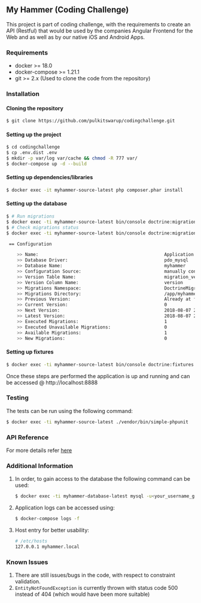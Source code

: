 ## My Hammer (Coding Challenge)

This project is part of coding challenge, with the requirements to create an API (Restful) that would be used by the companies Angular Frontend for the Web and as well as by our native iOS and Android Apps.

### Requirements
- docker >= 18.0
- docker-compose >= 1.21.1
- git >= 2.x (Used to clone the code from the repository)

### Installation
#### Cloning the repository
```bash
$ git clone https://github.com/pulkitswarup/codingchallenge.git
```

#### Setting up the project
```bash
$ cd codingchallenge
$ cp .env.dist .env
$ mkdir -p var/log var/cache && chmod -R 777 var/
$ docker-compose up -d --build
```

#### Setting up dependencies/libraries
```bash
$ docker exec -it myhammer-source-latest php composer.phar install
```

#### Setting up the database
```bash
$ # Run migrations
$ docker exec -ti myhammer-source-latest bin/console doctrine:migrations:migrate -n
$ # Check migrations status
$ docker exec -ti myhammer-source-latest bin/console doctrine:migrations:status

 == Configuration

    >> Name:                                               Application Migrations
    >> Database Driver:                                    pdo_mysql
    >> Database Name:                                      myhammer
    >> Configuration Source:                               manually configured
    >> Version Table Name:                                 migration_versions
    >> Version Column Name:                                version
    >> Migrations Namespace:                               DoctrineMigrations
    >> Migrations Directory:                               /app/myhammer/src/Migrations
    >> Previous Version:                                   Already at first version
    >> Current Version:                                    0
    >> Next Version:                                       2018-08-07 21:23:00 (20180807212300)
    >> Latest Version:                                     2018-08-07 21:23:00 (20180807212300)
    >> Executed Migrations:                                1
    >> Executed Unavailable Migrations:                    0
    >> Available Migrations:                               1
    >> New Migrations:                                     0
```

#### Setting up fixtures
```bash
$ docker exec -ti myhammer-source-latest bin/console doctrine:fixtures:load -n
```

Once these steps are performed the application is up and running and can be accessed @ http://localhost:8888

### Testing
The tests can be run using the following command:
```bash
$ docker exec -ti myhammer-source-latest ./vendor/bin/simple-phpunit
```
### API Reference
For more details refer [here](http://htmlpreview.github.io/?https://github.com/pulkitswarup/codingchallenge/blob/master/apidoc/doc.html?rnd=1)
### Additional Information
1. In order, to gain access to the database the following command can be used:
    ```bash
    $ docker exec -ti myhammer-database-latest mysql -u<your_username_goes_here> -p<your_password_goes_here>
    ```
2. Application logs can be accessed using:
    ```bash
    $ docker-compose logs -f
    ```
3. Host entry for better usability:
    ```bash
    # /etc/hosts
    127.0.0.1 myhammer.local
    ```
### Known Issues
1. There are still issues/bugs in the code, with respect to constraint validation.
2. `EntityNotFoundException` is currently thrown with status code 500 instead of 404 (which would have been more suitable)
